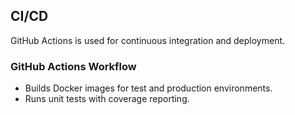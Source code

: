 ## CI/CD

GitHub Actions is used for continuous integration and deployment.

### GitHub Actions Workflow

- Builds Docker images for test and production environments.
- Runs unit tests with coverage reporting.